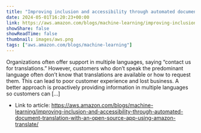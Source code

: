 ```yaml
---
title: "Improving inclusion and accessibility through automated document translation with an open source app using Amazon Translate"
date: 2024-05-01T16:20:23+00:00
link: https://aws.amazon.com/blogs/machine-learning/improving-inclusion-and-accessibility-through-automated-document-translation-with-an-open-source-app-using-amazon-translate/
showShare: false
showReadTime: false
thumbnail: images/aws.png
tags: ["aws.amazon.com/blogs/machine-learning"]
---
```

Organizations often offer support in multiple languages, saying “contact us for translations.” However, customers who don’t speak the predominant language often don’t know that translations are available or how to request them. This can lead to poor customer experience and lost business. A better approach is proactively providing information in multiple languages so customers can […]

- Link to article: https://aws.amazon.com/blogs/machine-learning/improving-inclusion-and-accessibility-through-automated-document-translation-with-an-open-source-app-using-amazon-translate/